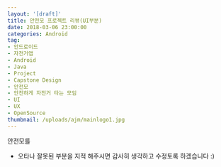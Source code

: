 ```yaml
---
layout: '[draft]'
title: 안전모 프로젝트 리뷰(UI부분)
date: 2018-03-06 23:00:00
categories: Android
tag:
- 안드로이드
- 자전거앱
- Android
- Java
- Project
- Capstone Design
- 안전모
- 안전하게 자전거 타는 모임
- UI
- UX
- OpenSource
thumbnail: /uploads/ajm/mainlogo1.jpg
---
```


안전모를

* 오타나 잘못된 부분을 지적 해주시면 감사히 생각하고 수정토록 하겠습니다 :)

